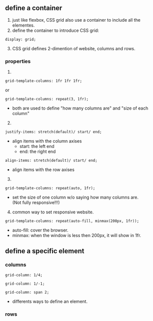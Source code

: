 ## define a container

1. just like flexbox, CSS grid also use a container to include all the elementes.
2. define the container to introduce CSS grid:

```
display: grid;
```
3. CSS grid defines 2-dimention of website, columns and rows.

### properties

1.    
```
grid-template-columns: 1fr 1fr 1fr;
```
or
```
grid-template-columns: repeat(3, 1fr);
```
- both are used to define "how many columns are" and "size of each column"

2.    
```
justify-items: stretch(default)/ start/ end;
```
- align items with the column axises    
  - start: the left end
  - end: the right end

```
align-items: stretch(default)/ start/ end;
```
- align items with the row axises 


3.   

```
grid-template-columns: repeat(auto, 1fr);
```
- set the size of one column w/o saying how many columns are.    
(Not fully responsive!!!)

4.  common way to set responsive website.   

```
grid-template-columns: repeat(auto-fill, minmax(200px, 1fr));
```
- auto-fill: cover the browser.
- minmax: when the window is less then 200px, it will show in 1fr.

## define a specific element

### columns

```
grid-column: 1/4;
```
```
grid-column: 1/-1;
```
```
grid-column: span 2;
```
- differents ways to define an element.

### rows















